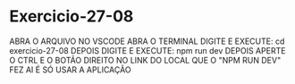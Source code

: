 ﻿# Exercicio-27-08

 ABRA O ARQUIVO NO VSCODE
 ABRA O TERMINAL
 DIGITE E EXECUTE: cd exercicio-27-08
 DEPOIS DIGITE E EXECUTE: npm run dev
 DEPOIS APERTE O CTRL E O BOTÃO DIREITO NO LINK DO LOCAL QUE O "NPM RUN DEV" FEZ
 AI É SÓ USAR A APLICAÇÃO
 
